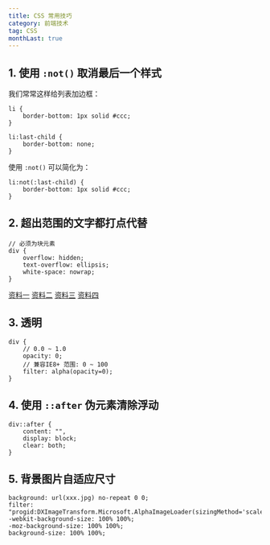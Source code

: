 ```yaml
---
title: CSS 常用技巧
category: 前端技术
tag: CSS
monthLast: true
---
```


## 1. 使用 `:not()` 取消最后一个样式

我们常常这样给列表加边框：

```
li {
    border-bottom: 1px solid #ccc;
}

li:last-child {
    border-bottom: none;
}
```

使用 `:not()` 可以简化为：

```
li:not(:last-child) {
    border-bottom: 1px solid #ccc;
}
```

## 2. 超出范围的文字都打点代替

```
// 必须为块元素
div {
    overflow: hidden;
    text-overflow: ellipsis;
    white-space: nowrap;
}
```

[资料一](http://www.css88.com/archives/5206)
[资料二](http://c7sky.com/text-overflow-ellipsis-on-multiline-text.html)
[资料三](http://www.daqianduan.com/6179.html)
[资料四](http://www.zhangxinxu.com/wordpress/2009/09/%E5%85%B3%E4%BA%8E%E6%96%87%E5%AD%97%E5%86%85%E5%AE%B9%E6%BA%A2%E5%87%BA%E7%94%A8%E7%82%B9%E7%82%B9%E7%82%B9-%E7%9C%81%E7%95%A5%E5%8F%B7%E8%A1%A8%E7%A4%BA/)

## 3. 透明

```
div {
    // 0.0 ~ 1.0
    opacity: 0;
    // 兼容IE8+ 范围: 0 ~ 100
    filter: alpha(opacity=0);
}
```

## 4. 使用 `::after` 伪元素清除浮动

```
div::after {
    content: "",
    display: block;
    clear: both;
}
```

## 5. 背景图片自适应尺寸

```
background: url(xxx.jpg) no-repeat 0 0;
filter: "progid:DXImageTransform.Microsoft.AlphaImageLoader(sizingMethod='scale')";
-webkit-background-size: 100% 100%;
-moz-background-size: 100% 100%;
background-size: 100% 100%;
```